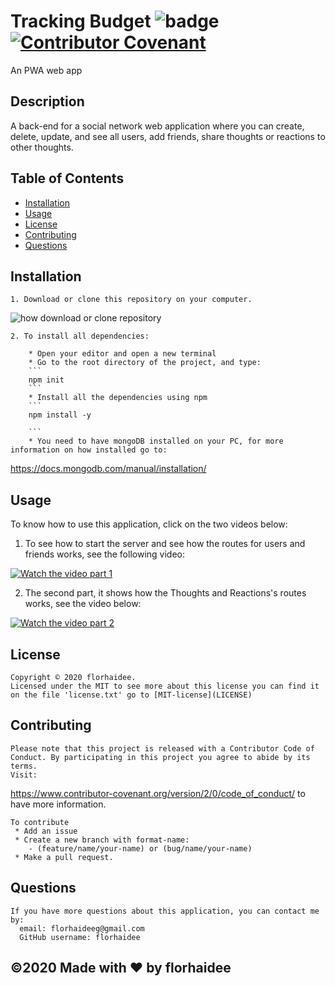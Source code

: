 # Tracking Budget ![badge](https://img.shields.io/badge/license-MIT-blue) [![Contributor Covenant](https://img.shields.io/badge/Contributor%20Covenant-v2.0%20adopted-ff69b4.svg)](code_of_conduct.md)

 An PWA web app 

  ## Description 

  A  back-end for a social network web application where you can create, delete, update, and see all users, add friends, share thoughts or reactions to other thoughts.

  ## Table of Contents 
  * [Installation](#installation)
  * [Usage](#usage)
  * [License](#license)
  * [Contributing](#contributing)
  * [Questions](#questions)
  
  ## Installation

    1. Download or clone this repository on your computer.

   ![how download or clone repository](./public/assets/images/download.png)

    2. To install all dependencies:

        * Open your editor and open a new terminal
        * Go to the root directory of the project, and type:
        ```
        npm init 
        ```
        * Install all the dependencies using npm
        ```
        npm install -y

        ```
        * You need to have mongoDB installed on your PC, for more information on how installed go to:
https://docs.mongodb.com/manual/installation/ 


  ## Usage

  To know how to use this application, click on the two videos below:

  1. To see how to start the server and see how the routes for users and friends works, see the following video:
  
[![Watch the video part 1](./public/assets/images/partOne.png)](https://drive.google.com/file/d/1ieBFP_qlu8bMqk21MtA8Hwuco0KYY-kG/view)

  2. The second part, it shows how the Thoughts and Reactions's routes works, see the video below:

[![Watch the video part 2](./public/assets/images/partTwo.png)](https://drive.google.com/file/d/15hBm_P43NqvqQWUXymoYxqbppbTkTgUS/view)

  ## License

    Copyright © 2020 florhaidee. 
    Licensed under the MIT to see more about this license you can find it on the file 'license.txt' go to [MIT-license](LICENSE) 


  ## Contributing 

    Please note that this project is released with a Contributor Code of Conduct. By participating in this project you agree to abide by its terms.
    Visit:
https://www.contributor-covenant.org/version/2/0/code_of_conduct/ to have more information.

    To contribute 
     * Add an issue
     * Create a new branch with format-name: 
        - (feature/name/your-name) or (bug/name/your-name) 
     * Make a pull request.


  ## Questions

    If you have more questions about this application, you can contact me by:
      email: florhaideeg@gmail.com
      GitHub username: florhaidee


  ## ©️2020  Made with ❤️ by florhaidee
